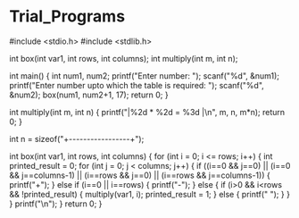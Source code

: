 # Trial_Programs
#include <stdio.h>
#include <stdlib.h>

int box(int var1, int rows, int columns);
int multiply(int m, int n);

int main()
{
    int num1, num2;
    printf("Enter number: ");
    scanf("%d", &num1);
    printf("Enter number upto which the table is required: ");
    scanf("%d", &num2);
    box(num1, num2+1, 17);
    return 0;
}

int multiply(int m, int n)
{
    printf("|%2d * %2d = %3d  |\n", m, n, m*n);
    return 0;
}

int n = sizeof("+-----------------+");

int box(int var1, int rows, int columns)
{
    for (int i = 0; i <= rows; i++)
    {
        int printed_result = 0;
        for (int j = 0; j < columns; j++)
        {
            if ((i==0 && j==0) || (i==0 && j==columns-1) || (i==rows && j==0) || (i==rows && j==columns-1))
            {
                printf("+");
            }
            else if (i==0 || i==rows)
            {
                printf("-");
            }
            else
            {
                if (i>0 && i<rows && !printed_result)
                {
                    multiply(var1, i);
                    printed_result = 1;
                }
                else
                {
                    printf(" ");
                }
            }
        }
        printf("\n");
    }
    return 0;
}
